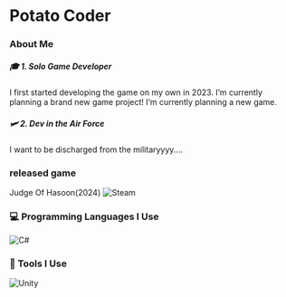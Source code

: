 # Potato Coder

### About Me

##### 🎓 1. Solo Game Developer  
I first started developing the game on my own in 2023.
I’m currently planning a brand new game project! I’m currently planning a new game.

##### 🛩️ 2. Dev in the Air Force  
I want to be discharged from the militaryyyy....


### released game
Judge Of Hasoon(2024)
![Steam](https://img.shields.io/badge/steam-%23000000.svg?style=for-the-badge&logo=steam&logoColor=white)


### 💻 Programming Languages I Use

![C#](https://img.shields.io/badge/C%23-239120.svg?&style=for-the-badge&logo=c-sharp&logoColor=white)


### 🔧 Tools I Use

![Unity](https://img.shields.io/badge/unity-%23000000.svg?style=for-the-badge&logo=unity&logoColor=white)

